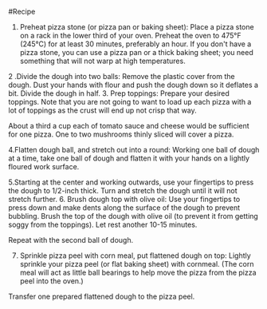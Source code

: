 #Recipe
1. Preheat pizza stone (or pizza pan or baking sheet): Place a pizza stone on a rack in the lower third of your oven. Preheat the oven to 475°F (245°C) for at least 30 minutes, preferably an hour. If you don't have a pizza stone, you can use a pizza pan or a thick baking sheet; you need something that will not warp at high temperatures.

2 .Divide the dough into two balls: Remove the plastic cover from the dough. Dust your hands with flour and push the dough down so it deflates a bit. Divide the dough in half.
3. Prep toppings: Prepare your desired toppings. Note that you are not going to want to load up each pizza with a lot of toppings as the crust will end up not crisp that way.

About a third a cup each of tomato sauce and cheese would be sufficient for one pizza. One to two mushrooms thinly sliced will cover a pizza.

4.Flatten dough ball, and stretch out into a round: Working one ball of dough at a time, take one ball of dough and flatten it with your hands on a lightly floured work surface.

5.Starting at the center and working outwards, use your fingertips to press the dough to 1/2-inch thick. Turn and stretch the dough until it will not stretch further.
6. Brush dough top with olive oil: Use your fingertips to press down and make dents along the surface of the dough to prevent bubbling. Brush the top of the dough with olive oil (to prevent it from getting soggy from the toppings). Let rest another 10-15 minutes.

Repeat with the second ball of dough.

7. Sprinkle pizza peel with corn meal, put flattened dough on top: Lightly sprinkle your pizza peel (or flat baking sheet) with cornmeal. (The corn meal will act as little ball bearings to help move the pizza from the pizza peel into the oven.)

Transfer one prepared flattened dough to the pizza peel.

